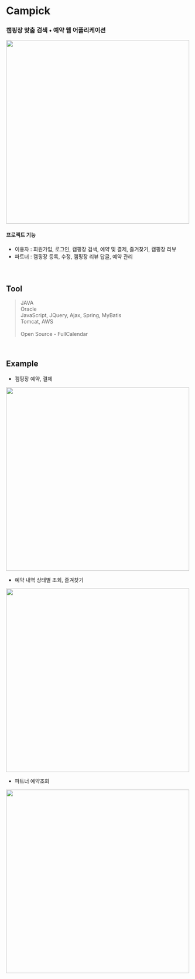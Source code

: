 # Campick
### 캠핑장 맞춤 검색 • 예약 웹 어플리케이션
 <img width="500" src="https://user-images.githubusercontent.com/89795192/150200904-eeb1ac99-107b-4988-903c-076ef4c8180b.png"/>

#### 프로젝트 기능
- 이용자 : 회원가입, 로그인, 캠핑장 검색, 예약 및 결제, 즐겨찾기, 캠핑장 리뷰
- 파트너 : 캠핑장 등록, 수정, 캠핑장 리뷰 답글, 예약 관리 

#### 

<br>

## Tool
> JAVA<br>
> Oracle<br>
> JavaScript, JQuery, Ajax, Spring, MyBatis<br>
> Tomcat, AWS<br>
> <br>
> Open Source - FullCalendar<br>

<br>

## Example
- 캠핑장 예약, 결제
<img width="500" src="https://user-images.githubusercontent.com/89795192/150189832-170a78e2-306a-4f2c-95a7-bb0d1663f3e6.gif"/>

- 예약 내역 상태별 조회, 즐겨찾기
<img width="500" src="https://user-images.githubusercontent.com/89795192/150192241-6e8579d3-f8ae-405a-8f0d-d1c264eb66a4.gif"/>

- 파트너 예약조회
<img width="500" src="https://user-images.githubusercontent.com/89795192/150999537-a2f0329a-d434-425e-9819-5febebd094dd.png"/>

